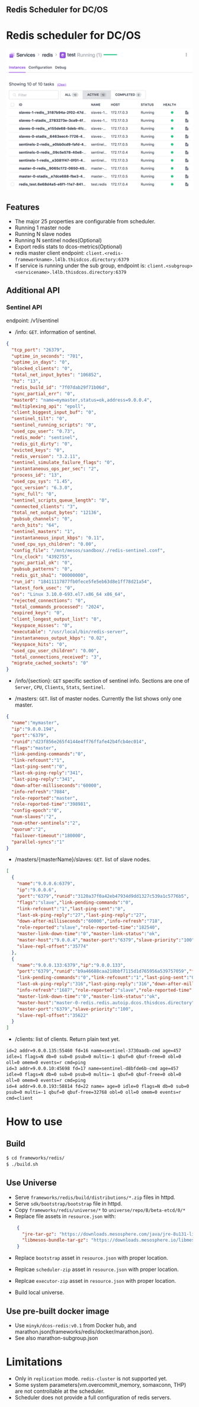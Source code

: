 Redis Scheduler for DC/OS
------------------------

# Redis scheduler for DC/OS

![Image of schduler](frameworks/redis/docs/redis-scheduler.png)

## Features
* The major 25 properties are configurable from scheduler.
* Running 1 master node
* Running N slave nodes
* Running N sentinel nodes(Optional)
* Export redis stats to dcos-metrics(Optional)
* redis master client endpoint: `client.<redis-frameworkname>.l4lb.thisdcos.directory:6379`
 * If service is running under the sub group, endpoint is: `client.<subgroup><servicename>.l4lb.thisdcos.directory:6379`
 
## Additional API
### Sentinel API
endpoint: /v1/sentinel
* /info: `GET`. information of sentinel. 
```json
{
  "tcp_port": "26379",
  "uptime_in_seconds": "701",
  "uptime_in_days": "0",
  "blocked_clients": "0",
  "total_net_input_bytes": "106852",
  "hz": "13",
  "redis_build_id": "7f07dab29f71b06d",
  "sync_partial_err": "0",
  "master0": "name=mymaster,status=ok,address=9.0.0.4",
  "multiplexing_api": "epoll",
  "client_biggest_input_buf": "0",
  "sentinel_tilt": "0",
  "sentinel_running_scripts": "0",
  "used_cpu_user": "0.73",
  "redis_mode": "sentinel",
  "redis_git_dirty": "0",
  "evicted_keys": "0",
  "redis_version": "3.2.11",
  "sentinel_simulate_failure_flags": "0",
  "instantaneous_ops_per_sec": "2",
  "process_id": "13",
  "used_cpu_sys": "1.45",
  "gcc_version": "6.3.0",
  "sync_full": "0",
  "sentinel_scripts_queue_length": "0",
  "connected_clients": "3",
  "total_net_output_bytes": "12136",
  "pubsub_channels": "0",
  "arch_bits": "64",
  "sentinel_masters": "1",
  "instantaneous_input_kbps": "0.11",
  "used_cpu_sys_children": "0.00",
  "config_file": "/mnt/mesos/sandbox/./redis-sentinel.conf",
  "lru_clock": "4392755",
  "sync_partial_ok": "0",
  "pubsub_patterns": "0",
  "redis_git_sha1": "00000000",
  "run_id": "18411117877fb0fece5fe5eb63d8e1ff78d21a54",
  "latest_fork_usec": "0",
  "os": "Linux 3.10.0-693.el7.x86_64 x86_64",
  "rejected_connections": "0",
  "total_commands_processed": "2024",
  "expired_keys": "0",
  "client_longest_output_list": "0",
  "keyspace_misses": "0",
  "executable": "/usr/local/bin/redis-server",
  "instantaneous_output_kbps": "0.02",
  "keyspace_hits": "0",
  "used_cpu_user_children": "0.00",
  "total_connections_received": "3",
  "migrate_cached_sockets": "0"
}
```

* /info/{section}: `GET` specific section of sentinel info. Sections are one of `Server`, `CPU`, `Clients`, `Stats`, `Sentinel`.

* /masters: `GET`. list of master nodes. Currently the list shows only one master.
```json
{
  "name":"mymaster",
  "ip":"9.0.0.194",
  "port":"6379",
  "runid":"d23f856e265f4144e4ff76ffafe42b4fcb4ec014",
  "flags":"master",
  "link-pending-commands":"0",
  "link-refcount":"1",
  "last-ping-sent":"0",
  "last-ok-ping-reply":"341",
  "last-ping-reply":"341",
  "down-after-milliseconds":"60000",
  "info-refresh":"7084",
  "role-reported":"master",
  "role-reported-time":"398981",
  "config-epoch":"0",
  "num-slaves":"2",
  "num-other-sentinels":"2",
  "quorum":"2",
  "failover-timeout":"180000",
  "parallel-syncs":"1"
}
```

* /masters/{masterName}/slaves: `GET`. list of slave nodes. 
```json
[
  {
    "name":"9.0.0.6:6379",
    "ip":"9.0.0.6",
    "port":"6379","runid":"3120a37f0a42eb47934d9dd1327c539a1c5776b5",
    "flags":"slave","link-pending-commands":"0",
    "link-refcount":"1","last-ping-sent":"0",
    "last-ok-ping-reply":"27","last-ping-reply":"27",
    "down-after-milliseconds":"60000","info-refresh":"718",
    "role-reported":"slave","role-reported-time":"182540",
    "master-link-down-time":"0","master-link-status":"ok",
    "master-host":"9.0.0.4","master-port":"6379","slave-priority":"100",
    "slave-repl-offset":"35774"
  },
  {
    "name":"9.0.0.133:6379","ip":"9.0.0.133",
    "port":"6379","runid":"b9a46688caa218bbf7115d1d765956a539757059","flags":"slave",
    "link-pending-commands":"0","link-refcount":"1","last-ping-sent":"0",
    "last-ok-ping-reply":"316","last-ping-reply":"316","down-after-milliseconds":"60000",
    "info-refresh":"1687","role-reported":"slave","role-reported-time":"152415",
    "master-link-down-time":"0","master-link-status":"ok",
    "master-host":"master-0-redis.redis.autoip.dcos.thisdcos.directory",
    "master-port":"6379","slave-priority":"100",
    "slave-repl-offset":"35622"
  }
]
```

* /clients: list of clients. Return plain text yet.
```
id=2 addr=9.0.0.135:55460 fd=16 name=sentinel-3730aadb-cmd age=457 idle=1 flags=N db=0 sub=0 psub=0 multi=-1 qbuf=0 qbuf-free=0 obl=0 oll=0 omem=0 events=r cmd=ping
id=3 addr=9.0.0.10:45698 fd=17 name=sentinel-d8bfde6b-cmd age=457 idle=0 flags=N db=0 sub=0 psub=0 multi=-1 qbuf=0 qbuf-free=0 obl=0 oll=0 omem=0 events=r cmd=ping
id=4 addr=9.0.0.193:58814 fd=22 name= age=0 idle=0 flags=N db=0 sub=0 psub=0 multi=-1 qbuf=0 qbuf-free=32768 obl=0 oll=0 omem=0 events=r cmd=client
```

# How to use 
## Build
```bash
$ cd frameworks/redis/
$ ./build.sh
```

## Use Universe

* Serve `frameworks/redis/build/distributions/*.zip` files in httpd.
* Serve `sdk/bootstrap/bootstrap` file in httpd.
* Copy `frameworks/redis/universe/*` to `universe/repo/B/beta-etcd/0/*`
* Replace file assets in `resource.json` with:
```json
    {
      "jre-tar-gz": "https://downloads.mesosphere.com/java/jre-8u131-linux-x64-jce-unlimited.tar.gz",
      "libmesos-bundle-tar-gz": "https://downloads.mesosphere.io/libmesos-bundle/libmesos-bundle-1.10-1.4-63e0814.tar.gz"
    }
``` 

* Replace `bootstrap` asset in `resource.json` with proper location.
* Replcae `scheduler-zip` asset in `resource.json` with proper location.
* Replcae `executor-zip` asset in `resource.json` with proper location.

* Build local universe.

## Use pre-built docker image

* Use `minyk/dcos-redis:v0.1` from Docker hub, and marathon.json(frameworks/redis/docker/marathon.json).
 * See also marathon-subgroup.json

# Limitations
* Only in `replication` mode. `redis-cluster` is not supported yet.
* Some system parameters(vm.overcommit_memory, somaxconn, THP) are not controllable at the scheduler. 
* Scheduler does not provide a full configuration of redis servers.
